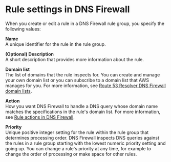 # Rule settings in DNS Firewall<a name="resolver-dns-firewall-rule-settings"></a>

When you create or edit a rule in a DNS Firewall rule group, you specify the following values:

**Name**  
A unique identifier for the rule in the rule group\.

**\(Optional\) Description**  
A short description that provides more information about the rule\. 

**Domain list**  
The list of domains that the rule inspects for\. You can create and manage your own domain list or you can subscribe to a domain list that AWS manages for you\. For more information, see [Route 53 Resolver DNS Firewall domain lists](resolver-dns-firewall-domain-lists.md)\. 

**Action**  
How you want DNS Firewall to handle a DNS query whose domain name matches the specifications in the rule's domain list\. For more information, see [Rule actions in DNS Firewall](resolver-dns-firewall-rule-actions.md)\. 

**Priority**  
Unique positive integer setting for the rule within the rule group that determines processing order\. DNS Firewall inspects DNS queries against the rules in a rule group starting with the lowest numeric priority setting and going up\. You can change a rule's priority at any time, for example to change the order of processing or make space for other rules\. 